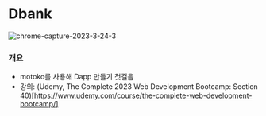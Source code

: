 # Dbank

![chrome-capture-2023-3-24-3](https://user-images.githubusercontent.com/94776135/233849008-37c78d49-bfde-4ac4-bdf0-250ba4bd8e0c.gif)

### 개요
- motoko를 사용해 Dapp 만들기 첫걸음
- 강의: (Udemy, The Complete 2023 Web Development Bootcamp: Section 40)[https://www.udemy.com/course/the-complete-web-development-bootcamp/]  



